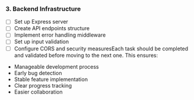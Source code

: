 ### 3. Backend Infrastructure
- [ ] Set up Express server
- [ ] Create API endpoints structure
- [ ] Implement error handling middleware
- [ ] Set up input validation
- [ ] Configure CORS and security measuresEach task should be completed and 
validated before moving to the next one. This ensures:
- Manageable development process
- Early bug detection
- Stable feature implementation
- Clear progress tracking
- Easier collaboration